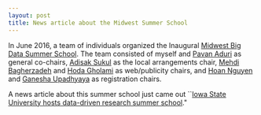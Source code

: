 ```yaml
---
layout: post
title: News article about the Midwest Summer School 
---
```


In June 2016, a team of individuals organized the Inaugural 
[Midwest Big Data Summer School](http://mbds.cs.iastate.edu).
The team consisted of 
myself and [Pavan Aduri](http://www.cs.iastate.edu/~pavan) as general co-chairs,
[Adisak Sukul](http://www.cs.iastate.edu/people/adisak-sukul) as the local arrangements chair,
[Mehdi Bagherzadeh](http://www.cs.iastate.edu/people/mehdi-bagherzadeh) 
and [Hoda Gholami](http://www.cs.iastate.edu/people/hoda-gholami) as web/publicity chairs, and 
[Hoan Nguyen](https://sites.google.com/site/nguyenanhhoan/) and 
[Ganesha Upadhyaya](http://www.cs.iastate.edu/people/ganesha-upadhyaya) as registration chairs.

A news article about this summer school just came out 
``[Iowa State University hosts data-driven research summer school](http://www.vpresearch.iastate.edu/index.cfm/47530/39560/iowa_state_university_hosts_datadriven_research_summer_school)."

